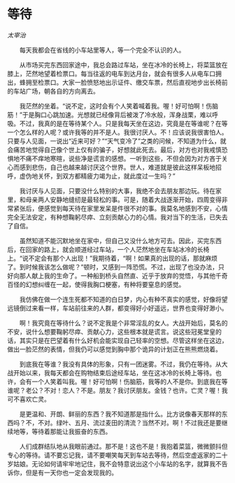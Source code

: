 # 等待

*太宰治*

　　每天我都会在省线的小车站里等人，等一个完全不认识的人。

　　从市场买完东西回家途中，我总会路过车站，坐在冰冷的长椅上，将菜篮放在膝上，茫然地望着检票口。每当往返的电车到达月台，就会有很多人从电车口拥出，蜂拥至检票口。大家一脸愤怒地出示证件、缴交车票，然后直视地步出长椅前的车站广场，朝各自的方向离去。

　　我茫然的坐着。“说不定，这时会有个人笑着喊着我。喔！好可怕啊！伤脑筋！”于是胸口心跳加速。光想就已经像背后被泼了冷水般，浑身战栗，难以呼吸。不过，我真的是在等待某个人。只是我每天坐在这边，究竟是在等谁呢？在等一个怎么样的人呢？或许我等的并不是人。我很讨厌人。不！应该说我很害怕人。只要与人见面，一说出“近来可好？”“天气变冷了”之类的问候，不知道为什么，就会痛苦地觉得自己像个世上仅有的骗子，好想就此死去。最后，对方也对我戒慎恐惧地不痛不痒地寒暄，说些净是谎言的感想。一听到这些，不但会因为对方吝于关心而感到悲伤，自己也越来越讨厌这个世界。世人，难道就是彼此这样呆板地招呼，虚伪地关怀，到双方都精疲力竭为止，就此度过一生吗？”

　　我讨厌与人见面，只要没什么特别的大事，我绝不会去朋友那边玩。待在家里，和母亲两人安静地缝纫是最轻松的事。可是，随着大战逐渐开始，四周变得非常紧张后，便感觉到每天待在家里发呆是件很不对的事。我莫名地感到不安，心情完全无法安定，有种想鞠躬尽瘁、立刻贡献心力的心情。我对当下的生活，已失去了自信。

　　虽然知道不能沉默地坐在家中，但自己又没什么地方可去。因此，买完东西后，在回家的路上，就会顺道经过车站，一个人茫然地坐在车站冰冷的长椅上。“说不定会有那个人出现！”我期待着，“啊！如果真的出现的话，那就麻烦了。到时候我该怎么做呢？”顿时，又感到一阵恐慌。不过，出现了也没办法，只好向那人献上我的生命了。一种船到桥头自然直、近乎于放弃的觉悟，与其他千奇百怪的幻想纠缠在一起，使得我胸口梗塞，有种将要窒息的感觉。

　　我仿佛在做一个连生死都不知道的白日梦，内心有种不真实的感觉，好像将望远镜倒过来看一样，车站前往来的人群，都变得好小好遥远，世界也变得好渺小。

　　啊！我究竟在等待什么？说不定我是个非常淫乱的女人。大战开始后，莫名的不安，说什么想要鞠躬尽瘁、贡献心力，这些根本就是谎言。说这些冠冕堂皇的话，其实只是在巴望着有什么好机会能实现自己轻率的空想。尽管这样坐在这边，做出一脸茫然的表情，但我仍可以感觉到胸中那个诡异的计划正在熊熊燃烧着。

　　到底我在等谁？我没有具体的形象，只有一团迷雾。不过，我仍在等待。从大战开始以来，我每天都会在购物结束后途经车站，坐在这冰冷的长椅上等待。也许，会有一个人笑着叫我。喔！好可怕啊！伤脑筋，我等的人不是你。到底我在等谁呢？老公？不对！恋人？不是。朋友？我讨厌朋友。金钱？也许。亡灵？喔！我可不喜欢亡灵。

　　是更温和、开朗、鲜丽的东西？我不知道那是指什么。比方说像春天那样的东西吗？不，不对。绿叶、五月、流过麦田的清流？当然不对。啊！不过我还是要继续地等，等待着那能让我振奋的东西。

　　人们成群结队地从我眼前通过。那不是！这也不是！我抱着菜篮，微微颤抖但专心的等待。请不要忘记我，请不要嘲笑每天到车站去等待，然后空虚返家的二十岁姑娘。无论如何请牢牢地记住，我不会特意说出这个小车站的名字，就算我不告诉你，但是有一天你也一定会发现我的。